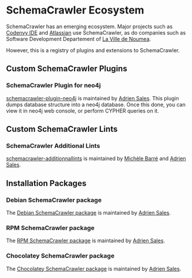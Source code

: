 # SchemaCrawler Ecosystem

SchemaCrawler has an emerging ecosystem. Major projects such as 
[Codenvy IDE](https://codenvy.com/) and [Atlassian](https://www.atlassian.com) use
SchemaCrawler, as do companies such as Software
Development Departement of [La Ville de Noumea](http://www.noumea.nc/).

However, this is a registry of plugins and extensions to SchemaCrawler.

## Custom SchemaCrawler Plugins

### SchemaCrawler Plugin for neo4j

[schemacrawler-plugin-neo4j](https://github.com/adriens/schemacrawler-plugin-neo4j) is maintained by
[Adrien Sales](https://www.linkedin.com/in/adrien-sales-898b7270/). This plugin dumps database structure into a neo4j database. 
Once this done, you can view it in neo4j web console, or perform CYPHER queries on it.

## Custom SchemaCrawler Lints

### SchemaCrawler Additional Lints
[schemacrawler-additionnallints](https://github.com/mbarre/schemacrawler-additionnallints) is maintained by
[Michèle Barré](https://www.linkedin.com/in/michelebarre/) and  [Adrien Sales](https://www.linkedin.com/in/adrien-sales-898b7270/).


## Installation Packages

### Debian SchemaCrawler package
The [Debian SchemaCrawler package](http://github.com/adriens/schemacrawler-deb) is maintained by
[Adrien Sales](https://www.linkedin.com/in/adrien-sales-898b7270/).

### RPM SchemaCrawler package
The [RPM SchemaCrawler package](https://github.com/adriens/schemacrawler-rpm) is maintained by
[Adrien Sales](https://www.linkedin.com/in/adrien-sales-898b7270/).

### Chocolatey SchemaCrawler package
The [Chocolatey SchemaCrawler package](https://github.com/adriens/chocolatey-schemacrawler) is maintained by
[Adrien Sales](https://www.linkedin.com/in/adrien-sales-898b7270/).
